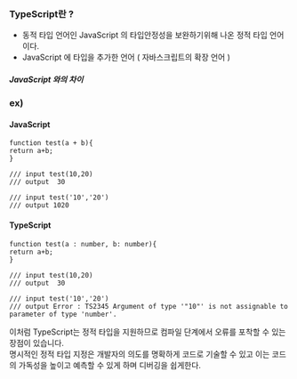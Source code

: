 ### TypeScript란 ?
- 동적 타입 언어인 JavaScript 의 타입안정성을 보완하기위해 나온 정적 타입 언어이다.
- JavaScript 에 타입을 추가한 언어 ( 자바스크립트의 확장 언어 ) 


##### JavaScript 와의 차이 
### ex)
#### JavaScript
```
function test(a + b){
return a+b;
}

/// input test(10,20)
/// output  30

/// input test('10','20')
/// output 1020
```
#### TypeScript
```
function test(a : number, b: number){
return a+b;
}

/// input test(10,20)    
/// output  30     

/// input test('10','20')      
/// output Error : TS2345 Argument of type '"10"' is not assignable to parameter of type 'number'.
```

이처럼 TypeScript는 정적 타입을 지원하므로 컴파일 단계에서 오류를 포착할 수 있는 장점이 있습니다.      
명시적인 정적 타입 지정은 개발자의 의도를 명확하게 코드로 기술할 수 있고 이는 코드의 가독성을 높이고 예측할 수 있게 하며 디버깅을 쉽게한다.
